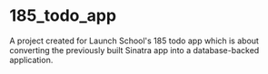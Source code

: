 # 185_todo_app
A project created for Launch School's 185 todo app which is about converting the previously built Sinatra app into a database-backed application.
